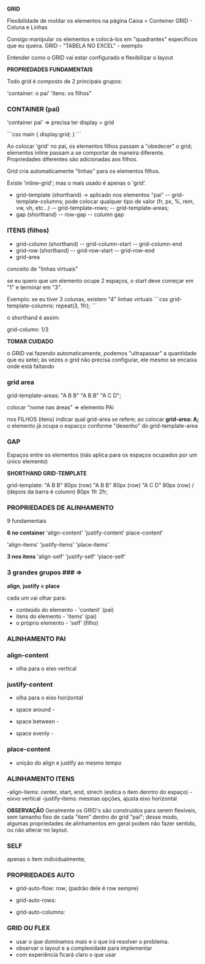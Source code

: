 **GRID**

Flexibilidade de moldar os elementos na página
Caixa = Conteiner
GRID - Coluna e Linhas

Consigo manipular os elementos e colocá-los em "quadrantes" específicos que eu queira.
GRID - "TABELA NO EXCEL" - exemplo

Entender como o GRID vai estar configurado e flexibilizar o layout

**PROPRIEDADES FUNDAMENTAIS**

Todo grid é composto de 2 principais grupos:

'container: o pai'
'itens: os filhos"

### CONTAINER (pai)

'container pai' => precisa ter display = grid

´´´css
main {
display:grid;
}
´´´

Ao colocar 'grid' no pai, os elementos filhos passam a "obedecer" o grid; elementos inline passam a se comportar de maneira diferente.
Propriedades diferentes são adicionadas aos filhos.

Grid cria automaticamente "linhas" para os elementos filhos.

Existe 'inline-grid'; mas o mais usado é apenas o 'grid'.

- grid-template (shorthand) -> aplicado nos elementos "pai"
  -- grid-template-columns; pode colocar qualquer tipo de valor (fr, px, %, rem, vw, vh, etc...)
  -- grid-template-rows;
  -- grid-template-areas;
- gap (shorthand)
  -- row-gap
  -- column gap

### ITENS (filhos)

- grid-column (shorthand)
  -- grid-column-start
  -- grid-column-end
- grid-row (shorthand)
  -- grid-row-start
  -- grid-row-end
- grid-area

conceito de "linhas virtuais"

se eu quero que um elemento ocupe 2 espaços, o start deve começar em "1" e terminar em "3".

Exemplo: se eu tiver 3 colunas, existem "4" linhas virtuais
´´´css
grid-template-columns: repeat(3, 1fr);
´´´

o shorthand é assim:

grid-column: 1/3

**TOMAR CUIDADO**

o GRID vai fazendo automaticamente, podemos "ultrapassar" a quantidade que eu setei;
às vezes o grid não precisa configurar, ele mesmo se encaixa onde está faltando

### grid area

grid-template-areas:
"A B B"
"A B B"
"A C D";

colocar "nome nas áreas" => elemento PAi

nos FILHOS (itens)
indicar qual grid-area se refere; ao colocar **grid-area: A;** o elemento já ocupa o espacço conforme "desenho" do grid-template-area

### GAP

Espaços entre os elementos (não aplica para os espaços ocupados por um único elemento)

**SHORTHAND GRID-TEMPLATE**

grid-template:
"A B B" 80px (row)
"A B B" 80px (row)
"A C D" 80px (row) / (depois da barra é column) 80px 1fr 2fr;

### PROPRIEDADES DE ALINHAMENTO

9 fundamentais

**6 no container**
'align-content'
'justify-content'
place-content'

'align-items'
'justify-items'
'place-items'

**3 nos itens**
'align-self'
'justify-self'
'place-self'

### 3 grandes grupos ### =>

**align**, **justify** e **place**

cada um vai olhar para:

- conteúdo do elemento - 'content' (pai)
- itens do elemento - 'items' (pai)
- o próprio elemento - 'self' (filho)

### ALINHAMENTO PAI

### align-content

- olha para o eixo vertical

### justify-content

- olha para o eixo horizontal

- space around -
- space between -
- space evenly -

### place-content

- unição do align e justify ao mesmo tempo

### ALINHAMENTO ITENS

-align-items: center, start, end, strech (estica o item denrtro do espaço) - eixvo vertical
-justify-items: mesmas opções, ajusta eixo horizontal

**OBSERVAÇÃO**
Geralmente os GRID's são construídos para serem flexíveis, sem tamanho fixo de cada "item" dentro do grid "pai";
desse modo, algumas propriedades de alinhamentos em geral podem não fazer sentido, ou não alterar no layout.

### SELF

apenas o item individualmente;

### PROPRIEDADES AUTO

- grid-auto-flow: row; (padrão dele é row sempre)

- grid-auto-rows:
- grid-auto-columns:

### GRID OU FLEX

- usar o que dominamos mais e o que irá resolver o problema.
- observar o layout e a complexidade para implementar
- com experiência ficará claro o que usar